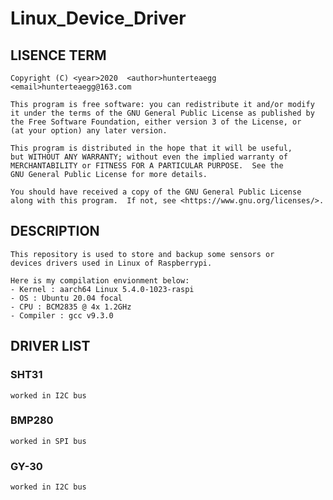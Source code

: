 # Linux_Device_Driver

## LISENCE TERM
    Copyright (C) <year>2020  <author>hunterteaegg <email>hunterteaegg@163.com

    This program is free software: you can redistribute it and/or modify
    it under the terms of the GNU General Public License as published by
    the Free Software Foundation, either version 3 of the License, or
    (at your option) any later version.

    This program is distributed in the hope that it will be useful,
    but WITHOUT ANY WARRANTY; without even the implied warranty of
    MERCHANTABILITY or FITNESS FOR A PARTICULAR PURPOSE.  See the
    GNU General Public License for more details.

    You should have received a copy of the GNU General Public License
    along with this program.  If not, see <https://www.gnu.org/licenses/>.

## DESCRIPTION
    This repository is used to store and backup some sensors or 
    devices drivers used in Linux of Raspberrypi.

    Here is my compilation envionment below: 
    - Kernel : aarch64 Linux 5.4.0-1023-raspi
    - OS : Ubuntu 20.04 focal
    - CPU : BCM2835 @ 4x 1.2GHz
    - Compiler : gcc v9.3.0

## DRIVER LIST
### SHT31 
    worked in I2C bus
### BMP280
    worked in SPI bus
### GY-30
    worked in I2C bus